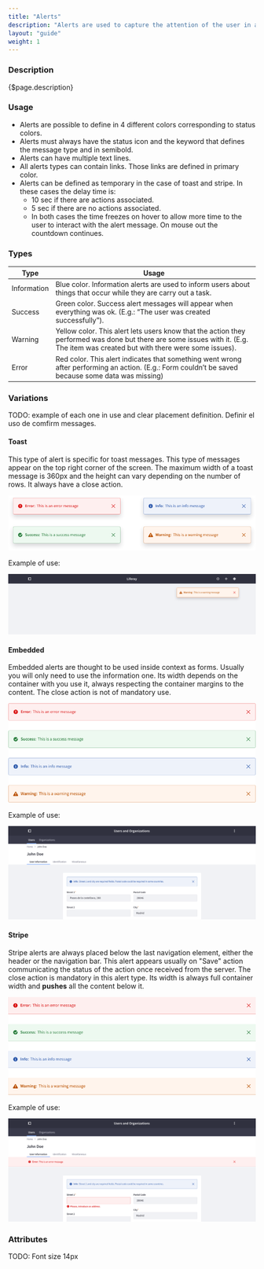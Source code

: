 ```yaml
---
title: "Alerts"
description: "Alerts are used to capture the attention of the user in an intrusive way. Sometimes just to say that something went right, others to say that something needs to be reviewed."
layout: "guide"
weight: 1
---
```


### Description

{$page.description}

### Usage

* Alerts are possible to define in 4 different colors corresponding to status colors.
* Alerts must always have the status icon and the keyword that defines the message type and in semibold.
* Alerts can have multiple text lines.
* All alerts types can contain links. Those links are defined in primary color.
* Alerts can be defined as temporary in the case of toast and stripe. In these cases the delay time is:
    * 10 sec if there are actions associated.
    * 5 sec if there are no actions associated.
    * In both cases the time freezes on hover to allow more time to the user to interact with the alert message. On mouse out the countdown continues.


### Types

| Type | Usage |
| ----- | ----- |
| Information | Blue color. Information alerts are used to inform users about things that occur while they are carry out a task. |
| Success | Green color. Success alert messages will appear when everything was ok. (E.g.: “The user was created successfully”). |
| Warning | Yellow color. This alert lets users know that the action they performed was done but there are some issues with it. (E.g. The item was created but with there were some issues). |
| Error | Red color. This alert indicates that something went wrong after performing an action. (E.g.: Form couldn’t be saved because some data was missing) |

### Variations

TODO: example of each one in use and clear placement definition.
Definir el uso de comfirm messages.

#### Toast

This type of alert is specific for toast messages. This type of messages appear on the top right corner of the screen. The maximum width of a toast message is 360px and the height can vary depending on the number of rows. It always have a close action.

![four differet toast alert colors](../../../images/AlertToast.png)

Example of use:

![toast alert example. Placed to the top right in the screen and below the header](../../../images/AlertToastExample.png)


#### Embedded

Embedded alerts are thought to be used inside context as forms. Usually you will only need to use the information one. Its width depends on the container with you use it, always respecting the container margins to the content. The close action is not of mandatory use.

![four differet embedded alert colors](../../../images/AlertEmbedded.png)

Example of use:

![embedded alert example. Placed inside a form.](../../../images/AlertEmbeddedExample.png)

#### Stripe

Stripe alerts are always placed below the last navigation element, either the header or the navigation bar. This alert appears usually on "Save" action communicating the status of the action once received from the server. The close action is mandatory in this alert type. Its width is always full container width and **pushes** all the content below it.

![four differet push alert colors](../../../images/AlertPush.png)

Example of use:

![push alert example. Placed right below the last horizontal navigation label](../../../images/AlertPushExample.png)

### Attributes

TODO:
Font size 14px

